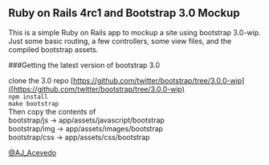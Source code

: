 ## Ruby on Rails 4rc1 and Bootstrap 3.0 Mockup


This is a simple Ruby on Rails app to mockup a site using bootstrap 3.0-wip.  
Just some basic routing, a few controllers, some view files, and the compiled bootstrap assets.  



###Getting the latest version of bootstrap 3.0

clone the 3.0 repo [https://github.com/twitter/bootstrap/tree/3.0.0-wip]([https://github.com/twitter/bootstrap/tree/3.0.0-wip)  
`npm install`  
`make bootstrap`  
Then copy the contents of  
bootstrap/js -> app/assets/javascript/bootstrap  
bootstrap/img -> app/assets/images/bootstrap  
bootstrap/css -> app/assets/css/bootstrap  


[@AJ_Acevedo](https://twitter.com/AJ_Acevedo)
